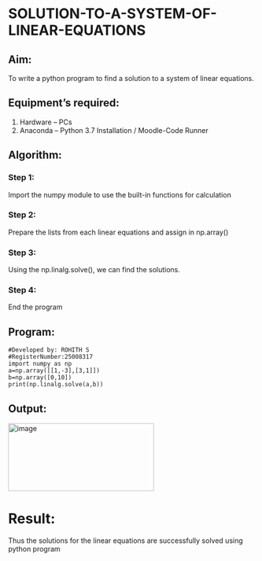 # SOLUTION-TO-A-SYSTEM-OF-LINEAR-EQUATIONS
## Aim:
To write a python program to find a solution to a system of linear equations.
## Equipment’s required:
1. 	Hardware – PCs
2. 	Anaconda – Python 3.7 Installation / Moodle-Code Runner
## Algorithm:
### Step 1: 
Import the numpy module to use the built-in functions for calculation
### Step 2: 
Prepare the lists from each linear equations and assign in np.array()
### Step 3: 
Using the np.linalg.solve(), we can find the solutions.
### Step 4: 
End the program
## Program:
```
#Developed by: ROHITH S
#RegisterNumber:25008317
import numpy as np
a=np.array([[1,-3],[3,1]])
b=np.array([0,10])
print(np.linalg.solve(a,b))
```
## Output:
<img width="296" height="138" alt="image" src="https://github.com/user-attachments/assets/5cfbe535-5cf1-40fb-88ec-49489954c24b" />

# Result:
Thus the solutions for the linear equations are successfully solved using python program
